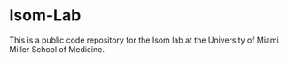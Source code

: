 # Isom-Lab

This is a public code repository for the Isom lab at the University of Miami Miller School of Medicine. 
